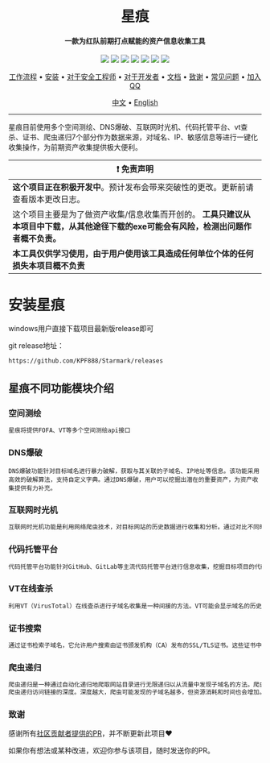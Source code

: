 <h1 align="center">星痕</h4>

<h4 align="center">一款为红队前期打点赋能的资产信息收集工具</h4>

<p align="center">
  <!-- Node版本 -->
  <img src="https://img.shields.io/badge/Node-v20.10.0-blue"/>
  <img src="https://img.shields.io/badge/Electron-v32.0.0-blue"/>
  <!-- 下载量 -->
  <a href="https://github.com/KPF888/Starmark/releases">
    <img src="https://img.shields.io/badge/%E4%B8%8B%E8%BD%BD%E9%87%8F-88-green"/></a>
  <!-- 贡献者 -->
  <a href="https://github.com/KPF888/Starmark/graphs/contributors">
    <img src="https://img.shields.io/badge/%E8%B4%A1%E7%8C%AE%E8%80%85-2-green"/></a>
  <!-- 内测版本 -->
  <a href="https://github.com/KPF888/Starmark/releases">
    <img src="https://img.shields.io/badge/%E5%8F%91%E8%A1%8C%E7%89%88%E6%9C%AC-v0.0.1-blue"/></a>
  <!-- 问题数量 -->
  <a href="https://github.com/KPF888/Starmark/issues">
    <img src="https://img.shields.io/badge/issue-0-yellow"/></a>
  <!-- 官方群组 -->
  <a href="https://qm.qq.com/q/cHYSFTF4UU">
    <img src="https://img.shields.io/badge/QQ%E7%BE%A4-805411168-yellow"/></a>
</p>

<p align="center">
  <a href="#工作流程">工作流程</a> •
  <a href="#安装Starmark">安装</a> •
  <a href="#对于安全工程师">对于安全工程师</a> •
  <a href="#对于开发和组织">对于开发者</a> •
  <a href="https://github.com/KPF888/Starmark/blob/dist/README.md">文档</a> •
  <a href="#致谢">致谢</a> •
  <a href="">常见问题</a> •
  <a href="https://qm.qq.com/q/cHYSFTF4UU">加入QQ</a>
</p>

<p align="center">
  <a href="https://github.com/KPF888/Starmark/blob/dist/README.md">中文</a> •
  <a href="https://github.com/KPF888/Starmark/blob/dist/README_EN.md">English</a>
</p>

---

星痕目前使用多个空间测绘、DNS爆破、互联网时光机、代码托管平台、vt查杀、证书、爬虫递归7个部分作为数据来源，对域名、IP、敏感信息等进行一键化收集操作，为前期资产收集提供极大便利。

| :exclamation: **免责声明**                                                                                                              |
| --------------------------------------------------------------------------------------------------------------------------------------- |
| **这个项目正在积极开发中**。预计发布会带来突破性的更改。更新前请查看版本更改日志。                                                      |
| 这个项目主要是为了做资产收集/信息收集而开创的。 **工具只建议从本项目中下载，从其他途径下载的exe可能会有风险，检测出问题作者概不负责。** |
| **本工具仅供学习使用，由于用户使用该工具造成任何单位个体的任何损失本项目概不负责**                                                      |

# 安装星痕

windows用户直接下载项目最新版release即可

git release地址：

```sh
https://github.com/KPF888/Starmark/releases
```

## 星痕不同功能模块介绍

### 空间测绘

```sh
星痕将提供FOFA、VT等多个空间测绘api接口
```

### DNS爆破

```console
DNS爆破功能针对目标域名进行暴力破解，获取与其关联的子域名、IP地址等信息。该功能采用高效的破解算法，支持自定义字典。通过DNS爆破，用户可以挖掘出潜在的重要资产，为资产收集提供有力补充。
```

### 互联网时光机

```sh
互联网时光机功能是利用网络爬虫技术，对目标网站的历史数据进行收集和分析。通过对比不同时间点的数据，用户可以了解目标网站的发展轨迹，发现潜在的安全问题。此外，互联网时光机还能帮助用户挖掘出已删除的敏感信息，提高信息收集的全面性。
```

### 代码托管平台

```sh
代码托管平台功能针对GitHub、GitLab等主流代码托管平台进行信息收集，挖掘目标项目的代码、提交记录、分支、标签等敏感信息。通过分析这些信息，用户可以发现项目中的潜在漏洞，为后续的漏洞挖掘和利用提供依据。
```

### VT在线查杀

```sh
利用VT（VirusTotal）在线查杀进行子域名收集是一种间接的方法。VT可能会显示域名的历史记录，包括曾经解析到的IP地址和与之关联的子域名，这些历史记录可能包含不再活跃但曾经存在的子域名。
```

### 证书搜索

```sh
通过证书检索子域名，它允许用户搜索由证书颁发机构（CA）发布的SSL/TLS证书。这些证书中包含了域名信息，包括主域名和子域名。这些证书历史记录可能包含不再活跃但曾经存在的子域名。
```

### 爬虫递归

```sh
爬虫递归是一种通过自动化递归地爬取网站目录进行无限递归以从流量中发现子域名的方法。爬虫递归流量收集子域名有时会带来意想不到的惊喜。
爬虫递归访问链接的深度。深度越大，爬虫可能发现的子域名越多，但资源消耗和时间也会增加。当资源过多时，建议不超过3层，资源较少时可尝试5层。
```

### 致谢

感谢所有[社区贡献者提供的PR]()，并不断更新此项目:heart:

如果你有想法或某种改进，欢迎你参与该项目，随时发送你的PR。
